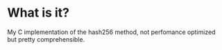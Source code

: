 # What is it?

My C implementation of the hash256 method, not perfomance optimized but pretty comprehensible.
